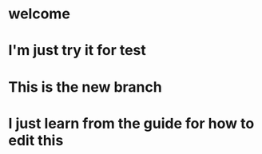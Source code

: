 # welcome
# I'm just try it for test
# This is the new branch
# I just learn from the guide for how to edit this
